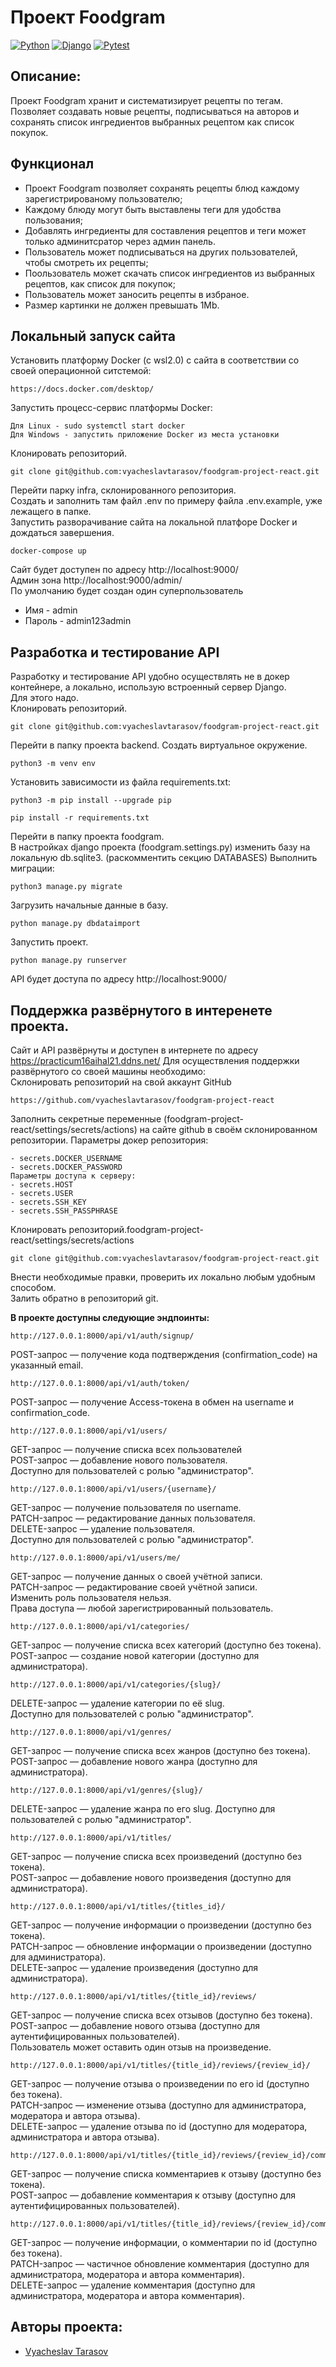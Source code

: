# Проект Foodgram

[![Python](https://img.shields.io/badge/Python-%203.9-6495ED?style=flat-square&logo=Python)](https://www.python.org/)
[![Django](https://img.shields.io/badge/Django-%203.2-6495ED?style=flat-square&logo=django)](https://www.djangoproject.com/)
[![Pytest](https://img.shields.io/badge/Pytest-6.2.4-6495ED?style=flat-square&logo=pytest-)](https://docs.pytest.org/en/6.2.x/)


## Описание:
Проект Foodgram хранит и систематизирует рецепты по тегам. 
Позволяет создавать новые рецепты, подписываться на авторов и сохранять список ингредиентов выбранных рецептом как список покупок.


## Функционал

- Проект Foodgram позволяет сохранять рецепты блюд каждому зарегистрированому пользователю;
- Каждому блюду могут быть выставлены теги для удобства пользования;
- Добавлять ингредиенты для составления рецептов и теги может только админитсратор через админ панель.
- Пользователь может подписываться на других пользователей, чтобы смотреть их рецепты;
- Поользователь может скачать список ингредиентов из выбранных рецептов, как список для покупок;
- Пользователь может заносить рецепты в избраное.
- Размер картинки не должен превышать 1Mb.


## Локальный запуск сайта
Установить платформу Docker (c wsl2.0) с сайта в соответствии со своей операционной ситстемой:
```
https://docs.docker.com/desktop/
```
Запустить процесс-сервис платформы Docker:
```
Для Linux - sudo systemctl start docker
Для Windows - запустить приложение Docker из места установки
```
Клонировать репозиторий.
```
git clone git@github.com:vyacheslavtarasov/foodgram-project-react.git
```
Перейти парку infra, склонированного репозитория.    
Создать и заполнить там файл .env по примеру файла .env.example, уже лежащего в папке.   
Запустить разворачивание сайта на локальной платфоре Docker и дождаться завершения.   
```
docker-compose up
```
Сайт будет доступен по адресу http://localhost:9000/   
Админ зона http://localhost:9000/admin/   
По умолчанию будет создан один суперпользователь   
 - Имя - admin
 - Пароль - admin123admin


## Разработка и тестирование API
Разработку и тестирование API удобно осуществлять не в докер контейнере, а локально, использую встроенный сервер Django.   
Для этого надо.   
Клонировать репозиторий.
```
git clone git@github.com:vyacheslavtarasov/foodgram-project-react.git
```
Перейти в папку проекта backend.
Cоздать виртуальное окружение.
```
python3 -m venv env
```
Установить зависимости из файла requirements.txt:
```
python3 -m pip install --upgrade pip
```
```
pip install -r requirements.txt
```
Перейти в папку проекта foodgram.  
В настройках django проекта (foodgram.settings.py) изменить базу на локальную db.sqlite3. (раскомментить секцию DATABASES)
Выполнить миграции:
```
python3 manage.py migrate
```
Загрузить начальные данные в базу.
```
python manage.py dbdataimport
```
Запустить проект.
```
python manage.py runserver
```
API будет доступа по адресу http://localhost:9000/  


## Поддержка развёрнутого в интеренете проекта.
Сайт и API развёрнуты и доступен в интернете по адресу https://practicum16aihal21.ddns.net/
Для осуществления поддержки развёрнутого со своей машины необходимо:  
Склонировать репозиторий на свой аккаунт GitHub  
```
https://github.com/vyacheslavtarasov/foodgram-project-react
```
Заполнить секретные переменные (foodgram-project-react/settings/secrets/actions) на сайте github в своём склонированном репозитории.
Параметры докер репозитория:  
``` 
- secrets.DOCKER_USERNAME
- secrets.DOCKER_PASSWORD
Параметры доступа к серверу:  
- secrets.HOST
- secrets.USER
- secrets.SSH_KEY
- secrets.SSH_PASSPHRASE
```
Клонировать репозиторий.foodgram-project-react/settings/secrets/actions
```
git clone git@github.com:vyacheslavtarasov/foodgram-project-react.git
```
Внести необходимые правки, проверить их локально любым удобным способом.   
Залить обратно в репозиторий git.


**В проекте доступны следующие эндпоинты:**
```
http://127.0.0.1:8000/api/v1/auth/signup/ 
```
POST-запрос — получение кода подтверждения (confirmation_code) на указанный email.
```
http://127.0.0.1:8000/api/v1/auth/token/ 
```
POST-запрос — получение Access-токена в обмен на username и confirmation_code.
```
http://127.0.0.1:8000/api/v1/users/  
```
GET-запрос — получение списка всех пользователей   
POST-запрос — добавление нового пользователя.  
Доступно для пользователей с ролью "администратор".
```
http://127.0.0.1:8000/api/v1/users/{username}/ 
```
GET-запрос — получение пользователя по username.  
PATCH-запрос — редактирование данных пользователя.  
DELETE-запрос — удаление пользователя.  
Доступно для пользователей с ролью "администратор". 
```
http://127.0.0.1:8000/api/v1/users/me/ 
```
GET-запрос — получение данных о своей учётной записи.  
PATCH-запрос — редактирование своей учётной записи.   
Изменить роль пользователя нельзя.  
Права доступа — любой зарегистрированный пользователь. 
```
http://127.0.0.1:8000/api/v1/categories/ 
```
GET-запрос — получение списка всех категорий (доступно без токена).   
POST-запрос — создание новой категории (доступно для администратора).
```
http://127.0.0.1:8000/api/v1/categories/{slug}/ 
```
DELETE-запрос — удаление категории по её slug.  
Доступно для пользователей с ролью "администратор". 
```
http://127.0.0.1:8000/api/v1/genres/
```
GET-запрос — получение списка всех жанров (доступно без токена).   
POST-запрос — добавление нового жанра (доступно для администратора).
```
http://127.0.0.1:8000/api/v1/genres/{slug}/
```
DELETE-запрос — удаление жанра по его slug.
Доступно для пользователей с ролью "администратор".   
```
http://127.0.0.1:8000/api/v1/titles/
```
GET-запрос — получение списка всех произведений (доступно без токена).   
POST-запрос — добавление нового произведения (доступно для администратора).
```
http://127.0.0.1:8000/api/v1/titles/{titles_id}/
```
GET-запрос — получение информации о произведении (доступно без токена).   
PATCH-запрос — обновление информации о произведении (доступно для администратора).   
DELETE-запрос — удаление произведения (доступно для администратора).
```
http://127.0.0.1:8000/api/v1/titles/{title_id}/reviews/
```
GET-запрос — получение списка всех отзывов (доступно без токена).   
POST-запрос — добавление нового отзыва (доступно для аутентифицированных пользователей).   
Пользователь может оставить один отзыв на произведение.
```
http://127.0.0.1:8000/api/v1/titles/{title_id}/reviews/{review_id}/
```
GET-запрос — получение отзыва о произведении по его id (доступно без токена).   
PATCH-запрос — изменение отзыва (доступно для администратора, модератора и автора отзыва).   
DELETE-запрос — удаление отзыва по id (доступно для модератора, администратора и автора отзыва).
```
http://127.0.0.1:8000/api/v1/titles/{title_id}/reviews/{review_id}/comments/
```
GET-запрос — получение списка комментариев к отзыву (доступно без токена).   
POST-запрос — добавление комментария к отзыву (доступно для аутентифицированных пользователей).
```
http://127.0.0.1:8000/api/v1/titles/{title_id}/reviews/{review_id}/comments/{comment_id}/
```
GET-запрос — получение информации, о комментарии по id (доступно без токена).   
PATCH-запрос — частичное обновление комментария (доступно для администратора, модератора и автора комментария).   
DELETE-запрос — удаление комментария (доступно для администратора, модератора и автора комментария).

## Авторы проекта:
- [Vyacheslav Tarasov](https://github.com/vyacheslavtarasov)
